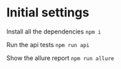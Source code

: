 # Initial settings 

Install all the dependencies 
```npm i```

Run the api tests
```npm run api ```

Show the allure report 
```npm run allure```
